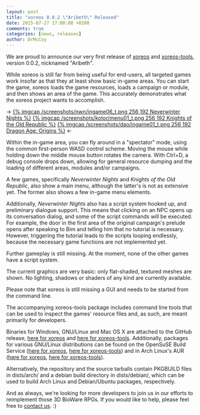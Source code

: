 ```yaml
---
layout: post
title: "xoreos 0.0.2 \"Aribeth\" Released"
date: 2015-07-27 17:00:08 +0200
comments: true
categories: [news, releases]
author: DrMcCoy
---
```


We are proud to announce our very first release of [xoreos](https://github.com/xoreos/xoreos/releases/tag/v0.0.2) and [xoreos-tools](https://github.com/xoreos/xoreos-tools/releases/tag/v0.0.2), version 0.0.2, nicknamed "Aribeth".

While xoreos is still far from being useful for end-users, all targeted games work insofar as that they at least show basic in-game areas. You can start the game, xoreos loads the game resources, loads a campaign or module, and then shows an area of the game. This accurately demonstrates what the xoreos project wants to accomplish.

-> [{% imgcap /screenshots/nwn/ingame06_t.png 256 192 Neverwinter Nights %}](/screenshots/nwn/ingame06.png) [{% imgcap /screenshots/kotor/menu01_t.png 256 192 Knights of the Old Republic %}](/screenshots/kotor/menu01.png) [{% imgcap /screenshots/dao/ingame01_t.png 256 192 Dragon Age: Origins %}](/screenshots/dao/ingame01.png) <-

Within the in-game area, you can fly around in a "spectator" mode, using the common first-person WASD control scheme. Moving the mouse while holding down the middle mouse button rotates the camera. With Ctrl+D, a debug console drops down, allowing for general resource dumping and the loading of different areas, modules and/or campaigns.

A few games, specifically *Neverwinter Nights* and *Knights of the Old Republic*, also show a main menu, although the latter's is not as extensive yet. The former also shows a few in-game menu elements.

Additionally, *Neverwinter Nights* also has a script system hooked up, and preliminary dialogue support. This means that clicking on an NPC opens up its conversation dialog, and some of the script commands will be executed. For example, the door in the first area of the original campaign's prelude opens after speaking to Bim and telling him that no tutorial is necessary. However, triggering the tutorial leads to the scripts looping endlessly, because the necessary game functions are not implemented yet.

Further gameplay is still missing. At the moment, none of the other games have a script system.

The current graphics are very basic: only flat-shaded, textured meshes are shown. No lighting, shadows or shaders of any kind are currently available.

Please note that xoreos is still missing a GUI and needs to be started from the command line.

The accompanying xoreos-tools package includes command line tools that can be used to inspect the games' resource files and, as such, are meant primarily for developers.

Binaries for Windows, GNU/Linux and Mac OS X are attached to the GitHub release, [here for xoreos](https://github.com/xoreos/xoreos/releases/tag/v0.0.2) and [here for xoreos-tools](https://github.com/xoreos/xoreos-tools/releases/tag/v0.0.2). Additionally, packages for various GNU/Linux distributions can be found on the OpenSuSE Build Service ([here for xoreos](https://software.opensuse.org/download.html?project=home%3ADrMcCoy%3Axoreos&package=xoreos), [here for xoreos-tools](https://software.opensuse.org/download.html?project=home%3ADrMcCoy%3Axoreos&package=xoreos-tools)) and in Arch Linux's AUR ([here for xoreos](https://aur4.archlinux.org/packages/xoreos/), [here for xoreos-tools](https://aur4.archlinux.org/packages/xoreos-tools/)).

Alternatively, the repository and the source tarballs contain PKGBUILD files in dists/arch/ and a debian build directory in dists/debian/, which can be used to build Arch Linux and Debian/Ubuntu packages, respectively.

And as always, we're looking for more developers to join us in our efforts to reimplement those 3D BioWare RPGs. If *you* would like to help, please feel free to [contact us](https://wiki.xoreos.org/index.php?title=Contact_us). :)
